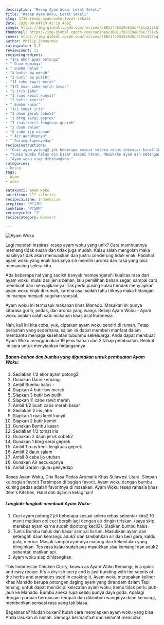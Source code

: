 ```yaml
---
description: "Resep Ayam Woku, Lezat Sekali"
title: "Resep Ayam Woku, Lezat Sekali"
slug: 3734-resep-ayam-woku-lezat-sekali
date: 2020-09-04T19:42:16.466Z
image: https://img-global.cpcdn.com/recipes/38011fa9339e8d5c/751x532cq70/ayam-woku-foto-resep-utama.jpg
thumbnail: https://img-global.cpcdn.com/recipes/38011fa9339e8d5c/751x532cq70/ayam-woku-foto-resep-utama.jpg
cover: https://img-global.cpcdn.com/recipes/38011fa9339e8d5c/751x532cq70/ayam-woku-foto-resep-utama.jpg
author: Philip Zimmerman
ratingvalue: 3.7
reviewcount: 11
recipeingredient:
- "1/2 ekor ayam potong2"
- " Daun kemangi"
- " Bumbu halus "
- "4 butir bw merah"
- "3 butir bw putih"
- "11 cabe rawit merah"
- "1/2 buah cabe merah besar"
- "2 iris jahe"
- "1 ruas kecil kunyit"
- "2 butir kemiri"
- " Bumbu kasar"
- "1/2 tomat iris"
- "2 daun jeruk sobek2"
- "1 btng serai geprek"
- "1 ruas kecil lengkuas geprek"
- "2 daun salam"
- "8 cabe ijo utuhan"
- " Air aecukupnya"
- " Garamgulapenyedap"
recipeinstructions:
- "Cuci ayam potong2 jdi beberapa sesuai selera rebus sebentar kira2 10 menit matikan api cuci bersih lagi dengan air dingin tiriskan. (saya skip merebus ayam karna sudah dipotong kecil2). Siapkan bumbu halus."
- "Tumis Bumbu halus dan kasar sampai harum. Masukkan ayam dan setengah daun kemangi. aduk2 dan tambahkan air dan beri gara, kaldu, gula, merica. Masak sampai ayamnya matang dan kekentalan yang diinginkan. Tes rasa kalau sudah pas masukkan sisa kemangi dan aduk2 sebentar, matikan api."
- "Ayam woku siap dihidangkan."
categories:
- Resep
tags:
- ayam
- woku

katakunci: ayam woku 
nutrition: 117 calories
recipecuisine: Indonesian
preptime: "PT17M"
cooktime: "PT58M"
recipeyield: "1"
recipecategory: Dessert

---
```



![Ayam Woku](https://img-global.cpcdn.com/recipes/38011fa9339e8d5c/751x532cq70/ayam-woku-foto-resep-utama.jpg)

Lagi mencari inspirasi resep ayam woku yang unik? Cara membuatnya memang tidak susah dan tidak juga mudah. Kalau salah mengolah maka hasilnya tidak akan memuaskan dan justru cenderung tidak enak. Padahal ayam woku yang enak harusnya sih memiliki aroma dan rasa yang bisa memancing selera kita.

Ada beberapa hal yang sedikit banyak mempengaruhi kualitas rasa dari ayam woku, mulai dari jenis bahan, lalu pemilihan bahan segar, sampai cara membuat dan menyajikannya. Tak perlu pusing kalau hendak menyiapkan ayam woku enak di rumah, karena asal sudah tahu triknya maka hidangan ini mampu menjadi suguhan spesial.

Ayam woku ini termasuk makanan khas Manado. Masakan ini punya citarasa gurih, pedas, dan aroma yang wangi. Resep Ayam Woku - Ayam woku adalah salah satu makanan khas asal Indonesia.


Nah, kali ini kita coba, yuk, ciptakan ayam woku sendiri di rumah. Tetap berbahan yang sederhana, sajian ini dapat memberi manfaat dalam membantu menjaga kesehatan tubuhmu sekeluarga. Anda dapat membuat Ayam Woku menggunakan 19 jenis bahan dan 3 tahap pembuatan. Berikut ini cara untuk menyiapkan hidangannya.

<!--inarticleads1-->

##### Bahan-bahan dan bumbu yang digunakan untuk pembuatan Ayam Woku:

1. Sediakan 1/2 ekor ayam potong2
1. Gunakan  Daun kemangi
1. Ambil  Bumbu halus :
1. Siapkan 4 butir bw merah
1. Siapkan 3 butir bw putih
1. Siapkan 11 cabe rawit merah
1. Ambil 1/2 buah cabe merah besar
1. Sediakan 2 iris jahe
1. Siapkan 1 ruas kecil kunyit
1. Siapkan 2 butir kemiri
1. Gunakan  Bumbu kasar:
1. Sediakan 1/2 tomat iris
1. Gunakan 2 daun jeruk sobek2
1. Gunakan 1 btng serai geprek
1. Ambil 1 ruas kecil lengkuas geprek
1. Ambil 2 daun salam
1. Ambil 8 cabe ijo utuhan
1. Gunakan  Air aecukupnya
1. Ambil  Garam+gula+penyedap


Resep Ayam Woku, Cita Rasa Pedas Aromatik Khas Sulawesi Utara. Simpan ke bagian favorit Tersimpan di bagian favorit. Ayam woku dengan bumbu kuning pedas adalah favoritnya di masakan. Ayam Woku resep rahasia khas Item&#39;s Kitchen, Halal dan dijamin ketagihan! 

<!--inarticleads2-->

##### Langkah-langkah membuat Ayam Woku:

1. Cuci ayam potong2 jdi beberapa sesuai selera rebus sebentar kira2 10 menit matikan api cuci bersih lagi dengan air dingin tiriskan. (saya skip merebus ayam karna sudah dipotong kecil2). Siapkan bumbu halus.
1. Tumis Bumbu halus dan kasar sampai harum. Masukkan ayam dan setengah daun kemangi. aduk2 dan tambahkan air dan beri gara, kaldu, gula, merica. Masak sampai ayamnya matang dan kekentalan yang diinginkan. Tes rasa kalau sudah pas masukkan sisa kemangi dan aduk2 sebentar, matikan api.
1. Ayam woku siap dihidangkan.


This Indonesian Chicken Curry, known as Ayam Woku Kemangi, is a quick and easy recipe. It&#39;s a dry-ish curry and is just bursting with the scents of the herbs and aromatics used in cooking it. Ayam woku merupakan kuliner khas Manado berupa potongan daging ayam yang direndam dalam Tapi tenang, untuk dapat mencicipi kelezatan ayam woku, kamu tidak perlu jauh-jauh ke Manado. Bumbu aneka rupa selalu punya daya goda. Apalagi dengan paduan bermacam rempah dan ditambah wanginya daun kemangi, memberikan sensasi rasa yang tak biasa. 

Bagaimana? Mudah bukan? Itulah cara menyiapkan ayam woku yang bisa Anda lakukan di rumah. Semoga bermanfaat dan selamat mencoba!
